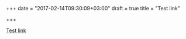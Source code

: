 +++
date = "2017-02-14T09:30:09+03:00"
draft = true
title = "Test link"

+++

<p><a href="http://www.example.com">Test link</a></p>
